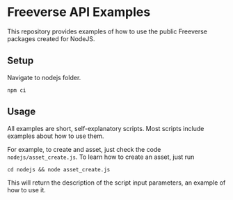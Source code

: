 # Freeverse API Examples
This repository provides examples of how to use the public Freeverse packages created for NodeJS.

## Setup

Navigate to nodejs folder.

```
npm ci
```

## Usage

All examples are short, self-explanatory scripts. Most scripts include examples about how to use them.

For example, to create and asset, just check the code ```nodejs/asset_create.js```. To learn how to create an asset, just run 
```
cd nodejs && node asset_create.js
```
This will return the description of the script input parameters, an example of how to use it.
